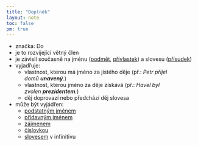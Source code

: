 ```yaml
---
title: "Doplněk"
layout: note
toc: false
pm: true
---
```

- značka: Do
- je to rozvíjející větný člen
- je závislí současně na jménu ([podmět](/notes/school/czech/czech-grammar/syntax/subject), [přívlastek](/notes/school/czech/czech-grammar/syntax/atribute)) a slovesu ([přísudek](/notes/school/czech/czech-grammar/syntax/predicate))
- vyjadřuje:
    - vlastnost, kterou má jméno za jistého děje (př.: _Petr přijel domů **unavený**._)
    - vlastnost, kterou jméno za děje získává (př.: _Havel byl zvolen **prezidentem**._)
    - děj doprovazí nebo předchází děj slovesa
- může být vyjádřen:
    - [podstatným jménem](/notes/school/czech/czech-grammar/morphology/nouns)
    - [přídavným jménem](/notes/school/czech/czech-grammar/morphology/adjectives)
    - [zájmenem](/notes/school/czech/czech-grammar/morphology/pronouns)
    - [číslovkou](/notes/school/czech/czech-grammar/morphology/numerals)
    - [slovesem](/notes/school/czech/czech-grammar/morphology/verbs) v infinitivu